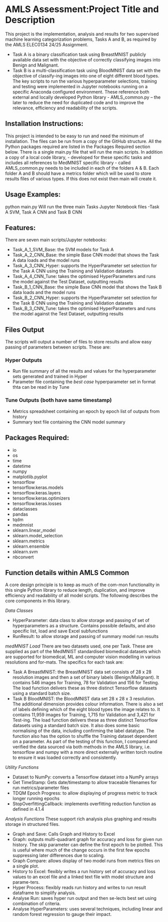 # **AMLS Assessment:Project Title and Description**
This project is the implementation, analysis and results for two supervised machine learning categorization problems, Tasks A and B, as required by the AMLS ELEC0134 24/25 Assignment. 
-	Task A is a binary classification task using BreastMNIST publicly available data set with the objective of correctly classifying images into Benign and Malignant.
-	Task B is a multi-classification task using BloodMNIST data set with the objective of classify-ing images into one of eight different blood types.
The key scripts to run the various hyperparameter selections, training and testing were implemented in Jupyter notebooks running on a specific Anaconda configured environment. These reference both external and locally developed Python library - AMLS_common.py – the later to reduce the need for duplicated code and to improve the relevance, efficiency and readability of the scripts.

## **Installation Instructions:**
This project is intended to be easy to run and need the minimum of installation. The files can be run from a copy of the GitHub structure.
All the Python packages required are listed in the Packages Required section below. There is a single main.py file that will run the main scripts.
In addition a copy of a local code library, - developed for these specific tasks and includes all references to MedMNIST specific library - called AMLS_common.py needs to be included in each of the folders A & B.
Each folder A and B should have a metrics folder which will be used to store results files of various types. If this does not exist then main will create it.


## **Usage Examples:**
python main.py 
Will run the three main Tasks Jupyter Notebook files -Task A SVM, Task A CNN and Task B CNN


## **Features:**
There are seven main scripts/Jupyter notebooks:
- Task_A_1_SVM_Base: the SVM models for Task A
- Task_A_2_CNN_Base: the simple Base CNN model that shows the Task A data loads and the model runs
- Task_A_3_CNN_Hyper: supports the HyperParameter set selection for the Task A CNN using the Training and Validation datasets
- Task_A_4_CNN_Tune: takes the optimised HyperParameters and runs the model against the Test Dataset, outputting results
- Task_B_1_CNN_Base: the simple Base CNN model that shows the Task B data loads and the model runs
- Task_B_2_CNN_Hyper: supports the HyperParameter set selection for the Task B CNN using the Training and Validation datasets
- Task_B_3_CNN_Tune: takes the optimised HyperParameters and runs the model against the Test Dataset, outputting results

## **Files Output**
The scripts will output a number of files to store results and allow easy passing of parameters between scripts. These are:

### Hyper Outputs
- Run file summary of all the results and values for the hyperparameter sets generated and trained in Hyper
- Parameter file containing the _best case_ hyperparameter set in format thta can be read in by Tune

### Tune Outputs (both have same timestamp)
- Metrics spreadsheet containing an epoch by epoch list of outputs from history
- Summary text file containing the CNN model summary

## **Packages Required:**
- io
- os
- time
- datetime         
- numpy
- matplotlib.pyplot
- tensorflow
- tensorflow.keras.models 
- tensorflow.keras.layers
- tensorflow.keras.optimizers
- tensorflow.keras.losses
- dataclasses
- pandas
- tqdm
- medmnist
- sklearn.linear_model
- sklearn.model_selection
- sklearn.metrics
- sklearn.ensemble
- sklearn.svm
- nbconvert

## **Function details within AMLS Common**
A core design principle is to keep as much of the com-mon functionality in this single Python library to reduce length, duplication, and improve efficiency and readability of all model scripts. The following describes the core components in this library.

_Data Classes_
-	HyperParameter: data class to allow storage and passing of set of hyperparameters as a structure. Contains possible defaults, and also specific list, load and save Excel subfunctions
-	RunResult: to allow storage and passing of summary model run results

_medMNIST Load_
There are two datasets used, one per Task. These are supplied as part of the MedMNIST standardised biomedical datasets which are supported for biomedical, ML and computer vision modelling in various resolutions and for-mats. The specifics for each task are:
-	Task A BreastMNIST: the BreastMNIST data set consists of 28 x 28 resolution images and then a set of binary labels (Benign/Malignant). It contains 546 images for Training, 78 for Validation and 156 for Testing. The load function delivers these as three distinct Tensorflow datasets using a standard batch size.
-	Task B BloodMNIST: the BloodMNIST data set 28 x 28 x 3 resolution. The additional dimension provides colour information. There is also a set of labels defining which of the eight blood types the image relates to. It contains 11,959 images for Training, 1,715 for Validation and 3,421 for Test-ing. 
The load function delivers these as three distinct Tensorflow datasets using a standard batch size. It also does some basic normalising of the data, including confirming the label datatype. The function also has the option to shuffle the Training dataset dependent on a parameter. As part of the testing of this function, I compared and verified the data sourced via both methods in the AMLS library, i.e. tensorflow and numpy with a more direct externally written torch routine to ensure it was loaded correctly and consistently.

_Utility Functions_
-	Dataset to NumPy: converts a Tensorflow dataset into a NumPy arrays
-	Get TimeStamp: Gets date/timestamp to allow traceable filenames for run metrics/parameter files
-	TDQM Epoch Progress: to allow displaying of progress metric to track longer running epochs
-	StopOverfittingCallback: implements overfitting reduction function as defined in 4.1.4

_Analysis Functions_
These support rich analysis plus graphing and results storage in structured files.
-	Graph and Save: Calls Graph and History to Excel
-	Graph: outputs multi-quadrant graph for accuracy and loss for given run history. The skip parameter can define the first epoch to be plotted. This is useful where much of the change occurs in the first few epochs suppressing later differences due to scaling.
-	Graph Compare: allows display of two model runs from metrics files on a single plot.
-	History to Excel: flexibly writes a run history set of accuracy and loss values to an excel file and a linked text file with model structure and parame-ters.
-	Hyper Process: flexibly reads run history and writes to run result dataframe to simplify analysis.
-	Analyse Run: saves hyper run output and then se-lects best set using combination of criteria.
-	Analyse HyperParameters: uses several techniques, including linear and random forest regression to gauge their impact.

